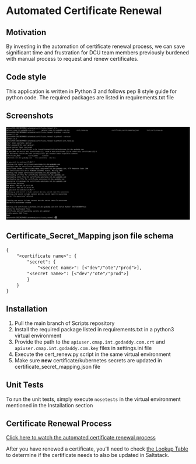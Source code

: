 # Automated Certificate Renewal

## Motivation
By investing in the automation of certificate renewal process, we can save significant time and frustration for DCU team members previously burdened with manual process to request and renew certificates.

## Code style
This application is written in Python 3 and follows pep 8 style guide for python code. The required packages are listed in requirements.txt file
 
## Screenshots
![Certificate Renewal](certificate_renewal.png?raw=true "Certificate Renewal")

## Certificate_Secret_Mapping json file schema
```
{
    "<certificate name>": {
        "secret": {
            "<secret name>": [<"dev"/"ote"/"prod">],
	    "<secret name>": [<"dev"/"ote"/"prod">]
        }
    }
}
```

## Installation
1)  Pull the main branch of Scripts repository
2)  Install the required package listed in requirements.txt in a python3 virtual environment
3)  Provide the path to the `apiuser.cmap.int.godaddy.com.crt` and `apiuser.cmap.int.godaddy.com.key` files in settings.ini file
4)  Execute the cert_renew.py script in the same virtual environment
5)  Make sure **new** certificate/kubernetes secrets are updated in certificate_secret_mapping.json file

## Unit Tests
To run the unit tests, simply execute `nosetests` in the virtual environment mentioned in the Installation section

## Certificate Renewal Process
[Click here to watch the automated certificate renewal process](https://secureservernet-my.sharepoint.com/:v:/g/personal/agrover_godaddy_com/ES-5k4M2ToRBnqLHeTGueKQB2G19J-6gY9m9h9A4Jo6oqg?e=u8MMjQ)

After you have renewed a certificate, you'll need to check [the Lookup Table](https://confluence.godaddy.com/display/ITSecurity/Lookup+Table%3A+Cert+name+to+k8s+Secret+name) to determine if the certificate needs to also be updated in Saltstack.